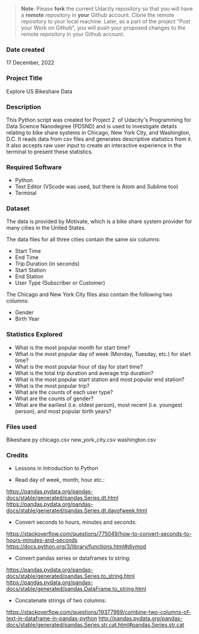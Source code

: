>**Note**: Please **fork** the current Udacity repository so that you will have a **remote** repository in **your** Github account. Clone the remote repository to your local machine. Later, as a part of the project "Post your Work on Github", you will push your proposed changes to the remote repository in your Github account.

### Date created
17 December, 2022

### Project Title
Explore US Bikeshare Data

### Description
This Python script was created for Project 2  of Udacity's Programming for Data Science Nanodegree (PDSND) and is used to investigate details relating to bike share systems in Chicago, New York City, and Washington, D.C. It reads data from csv files and generates descriptive statistics from it. It also accepts raw user input to create an interactive experience in the terminal to present these statistics.

### Required Software
* Python
* Text Editor (VScode was used, but there is Atom and Sublime too)
* Terminal

### Dataset
The data is provided by Motivate, which is a bike share system provider for many cities in the United States. 

The data files for all three cities contain the same six columns:
* Start Time
* End Time
* Trip Duration (in seconds)
* Start Station
* End Station
* User Type (Subscriber or Customer)

The Chicago and New York City files also contain the following two columns:
* Gender
* Birth Year

### Statistics Explored
* What is the most popular month for start time?
* What is the most popular day of week (Monday, Tuesday, etc.) for start time?
* What is the most popular hour of day for start time?
* What is the total trip duration and average trip duration?
* What is the most popular start station and most popular end station?
* What is the most popular trip?
* What are the counts of each user type?
* What are the counts of gender?
* What are the earliest (i.e. oldest person), most recent (i.e. youngest person), and most popular birth years?

### Files used
Bikeshare.py
chicago.csv
new_york_city.csv
washington.csv

### Credits
* Lessons in Introduction to Python

* Read day of week, month, hour etc.:

https://pandas.pydata.org/pandas-docs/stable/generated/pandas.Series.dt.html
https://pandas.pydata.org/pandas-docs/stable/generated/pandas.Series.dt.dayofweek.html

* Convert seconds to hours, minutes and seconds:

https://stackoverflow.com/questions/775049/how-to-convert-seconds-to-hours-minutes-and-seconds
https://docs.python.org/3/library/functions.html#divmod

* Convert pandas series or dataframes to string:

https://pandas.pydata.org/pandas-docs/stable/generated/pandas.Series.to_string.html
https://pandas.pydata.org/pandas-docs/stable/generated/pandas.DataFrame.to_string.html

* Concatenate strings of two columns:

https://stackoverflow.com/questions/19377969/combine-two-columns-of-text-in-dataframe-in-pandas-python
http://pandas.pydata.org/pandas-docs/stable/generated/pandas.Series.str.cat.html#pandas.Series.str.cat


